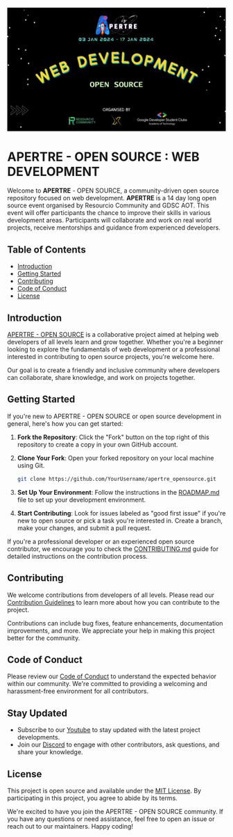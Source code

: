 ![Logo](./assets/logo.jpeg)

# APERTRE - OPEN SOURCE : WEB DEVELOPMENT

Welcome to **APERTRE** - OPEN SOURCE, a community-driven open source repository focused on web development. **APERTRE** is a 14 day long open source event organised by Resourcio Community and GDSC AOT. This event will offer participants the chance to improve their skills in various development areas. Participants will collaborate and work on real world projects, receive mentorships and guidance from experienced developers.

## Table of Contents
- [Introduction](#introduction)
- [Getting Started](#getting-started)
- [Contributing](#contributing)
- [Code of Conduct](#code-of-conduct)
- [License](#license)

## Introduction

[APERTRE - OPEN SOURCE](https://github.com/debarshee2004/apertre_opensource) is a collaborative project aimed at helping web developers of all levels learn and grow together. Whether you're a beginner looking to explore the fundamentals of web development or a professional interested in contributing to open source projects, you're welcome here.

Our goal is to create a friendly and inclusive community where developers can collaborate, share knowledge, and work on projects together.

## Getting Started

If you're new to APERTRE - OPEN SOURCE or open source development in general, here's how you can get started:

1. **Fork the Repository**: Click the "Fork" button on the top right of this repository to create a copy in your own GitHub account.

2. **Clone Your Fork**: Open your forked repository on your local machine using Git.

   ```bash
   git clone https://github.com/YourUsername/apertre_opensource.git
   ```

3. **Set Up Your Environment**: Follow the instructions in the [ROADMAP.md](./ROADMAP.md) file to set up your development environment.

4. **Start Contributing**: Look for issues labeled as "good first issue" if you're new to open source or pick a task you're interested in. Create a branch, make your changes, and submit a pull request.

If you're a professional developer or an experienced open source contributor, we encourage you to check the [CONTRIBUTING.md](./CONTRIBUTING.md) guide for detailed instructions on the contribution process.

## Contributing

We welcome contributions from developers of all levels. Please read our [Contribution Guidelines](./CONTRIBUTING.md) to learn more about how you can contribute to the project.

Contributions can include bug fixes, feature enhancements, documentation improvements, and more. We appreciate your help in making this project better for the community.

## Code of Conduct

Please review our [Code of Conduct](./CODE_OF_CONDUCT.md) to understand the expected behavior within our community. We're committed to providing a welcoming and harassment-free environment for all contributors.

## Stay Updated

- Subscribe to our [Youtube](https://youtube.com/@resourciocommunity?si=uSa7G7ZfZd5c5kWz) to stay updated with the latest project developments.
- Join our [Discord](https://bit.ly/rc22discord) to engage with other contributors, ask questions, and share your knowledge.

## License

This project is open source and available under the [MIT License](./LICENSE). By participating in this project, you agree to abide by its terms.

We're excited to have you join the APERTRE - OPEN SOURCE community. If you have any questions or need assistance, feel free to open an issue or reach out to our maintainers. Happy coding!

<!-- ```
apertre_opensource
│   .gitattributes
│   .gitignore
│   .gitmodules
│   CHANGELOG.md
│   CODE_OF_CONDUCT.md
│   CONTRIBUTING.md
│   CREDITS.md
│   LICENSE
│   README.md
│   ROADMAP.md
│   SECURITY.md
│
├───.github
│       DEVELOPMENT.md
│       IDEAS.md
│       ISSUES.md
│       LABELS.md
│       PULL_REQUESTS.md
│
├───assets
│       logo.jpeg
│       logo.jpg
│       README.md
│
├───demo
│   │   README.md
│   │
│   ├───debarshee2004_demo01
│   │   │   index.html
│   │   │   script.js
│   │   │   style.css
│   │   │
│   │   └───assets
│   │       │   bg.jpg
│   │       │   logo.png
│   │       │   playing.gif
│   │       │
│   │       ├───covers
│   │       │       1.jpg
│   │       │       10.jpg
│   │       │       2.jpg
│   │       │       3.jpg
│   │       │       4.jpg
│   │       │       5.jpg
│   │       │       6.jpg
│   │       │       7.jpg
│   │       │       8.jpg
│   │       │       9.jpg
│   │       │
│   │       └───songs
│   │               1.mp3
│   │               10.mp3
│   │               2.mp3
│   │               3.mp3
│   │               4.mp3
│   │               5.mp3
│   │               6.mp3
│   │               7.mp3
│   │               8.mp3
│   │               9.mp3
│   │
│   ├───debarshee2004_demo02
│   │   │   index.html
│   │   │
│   │   ├───assets
│   │   │   ├───img
│   │   │   │       bg.jpg
│   │   │   │
│   │   │   └───music
│   │   │           food.mp3
│   │   │           gameover.mp3
│   │   │           move.mp3
│   │   │           music.mp3
│   │   │
│   │   ├───script
│   │   │       index.js
│   │   │
│   │   └───styles
│   │           style.css
│   │
│   └───debarshee2004_demo03
│       │   index.html
│       │   script.js
│       │   style.css
│       │
│       └───assets
│               excited.gif
│               gameover.mp3
│               music.mp3
│               ting.mp3
│
├───design
│       README.md
│
├───docs
│       about.txt
│       GETTING_STARTED.md
│       info.txt
│       ISSUE_TEMPLATE.md
│       PULL_REQUEST_TEMPLATE.md
│       README.md
│
├───nextjs
│   │   .gitignore
│   │   next.config.js
│   │   package-lock.json
│   │   package.json
│   │   postcss.config.js
│   │   README.md
│   │   tailwind.config.js
│   │   tsconfig.json
│   │
│   ├───app
│   │       favicon.ico
│   │       globals.css
│   │       layout.tsx
│   │       page.tsx
│   │
│   ├───components
│   │       CarCard.tsx
│   │       CarDetails.tsx
│   │       CustomButton.tsx
│   │       CustomFilter.tsx
│   │       Footer.tsx
│   │       Hero.tsx
│   │       index.ts
│   │       Navbar.tsx
│   │       Searchbar.tsx
│   │       SearchManufacturer.tsx
│   │       ShowMore.tsx
│   │
│   ├───constants
│   │       index.ts
│   │
│   ├───public
│   │       arrow-down.svg
│   │       car-logo.svg
│   │       chevron-up-down.svg
│   │       close.svg
│   │       discord.svg
│   │       facebook.svg
│   │       gas.svg
│   │       github.svg
│   │       heart-filled.svg
│   │       heart-outline.svg
│   │       hero-bg.png
│   │       hero.png
│   │       linkedin.svg
│   │       logo.svg
│   │       magnifying-glass.svg
│   │       model-icon.png
│   │       next.svg
│   │       pattern.png
│   │       right-arrow.svg
│   │       steering-wheel.svg
│   │       tire.svg
│   │       twitter.svg
│   │       vercel.svg
│   │
│   ├───types
│   │       index.ts
│   │
│   └───utils
│           index.ts
│
├───projects
│       README.md
│       TEMPLATE.md
│
├───react
│   │   .eslintrc.json
│   │   .gitignore
│   │   .prettierrc
│   │   components.json
│   │   index.html
│   │   package-lock.json
│   │   package.json
│   │   postcss.config.js
│   │   README.md
│   │   tailwind.config.js
│   │   tsconfig.json
│   │   tsconfig.node.json
│   │   vercel.json
│   │   vite.config.ts
│   │
│   ├───public
│   │   └───assets
│   │       ├───icons
│   │       │       add-post.svg
│   │       │       back.svg
│   │       │       bookmark.svg
│   │       │       chat.svg
│   │       │       delete.svg
│   │       │       edit.svg
│   │       │       favicon.ico
│   │       │       file-upload.svg
│   │       │       filter.svg
│   │       │       follow.svg
│   │       │       gallery-add.svg
│   │       │       google.svg
│   │       │       home.svg
│   │       │       like.svg
│   │       │       liked.svg
│   │       │       loader.svg
│   │       │       logout.svg
│   │       │       people.svg
│   │       │       posts.svg
│   │       │       profile-placeholder.svg
│   │       │       save.svg
│   │       │       saved.svg
│   │       │       search.svg
│   │       │       share.svg
│   │       │       wallpaper.svg
│   │       │
│   │       └───images
│   │               logo.svg
│   │               profile.png
│   │               side-img.svg
│   │
│   └───src
│       │   App.tsx
│       │   globals.css
│       │   main.tsx
│       │   vite-env.d.ts
│       │
│       ├───components
│       │   ├───forms
│       │   │       PostForm.tsx
│       │   │
│       │   ├───shared
│       │   │       Bottombar.tsx
│       │   │       FileUploader.tsx
│       │   │       GridPostList.tsx
│       │   │       index.ts
│       │   │       LeftSidebar.tsx
│       │   │       Loader.tsx
│       │   │       PostCard.tsx
│       │   │       PostStats.tsx
│       │   │       ProfileUploader.tsx
│       │   │       Topbar.tsx
│       │   │       UserCard.tsx
│       │   │
│       │   └───ui
│       │           button.tsx
│       │           form.tsx
│       │           index.ts
│       │           input.tsx
│       │           label.tsx
│       │           tabs.tsx
│       │           textarea.tsx
│       │           toast.tsx
│       │           toaster.tsx
│       │           use-toast.ts
│       │
│       ├───constants
│       │       index.ts
│       │
│       ├───context
│       │       AuthContext.tsx
│       │
│       ├───hooks
│       │       useDebounce.ts
│       │
│       ├───lib
│       │   │   utils.ts
│       │   │
│       │   ├───appwrite
│       │   │       api.ts
│       │   │       config.ts
│       │   │
│       │   ├───react-query
│       │   │       queries.ts
│       │   │       queryKeys.ts
│       │   │       QueryProvider.tsx
│       │   │
│       │   └───validation
│       │           index.ts
│       │
│       ├───types
│       │       index.ts
│       │
│       ├───_auth
│       │   │   AuthLayout.tsx
│       │   │
│       │   └───forms
│       │           SigninForm.tsx
│       │           SignupForm.tsx
│       │
│       └───_root
│           │   RootLayout.tsx
│           │
│           └───pages
│                   AllUsers.tsx
│                   CreatePost.tsx
│                   EditPost.tsx
│                   Explore.tsx
│                   Home.tsx
│                   index.ts
│                   LikedPosts.tsx
│                   PostDetails.tsx
│                   Profile.tsx
│                   Saved.tsx
│                   UpdateProfile.tsx
│
└───tests
        README.md
``` -->

<!-- ```
apertre_opensource
├───.github
├───assets
├───demo
│   ├───debarshee2004_demo01
│   │   └───assets
│   │       ├───covers
│   │       └───songs
│   ├───debarshee2004_demo02
│   │   ├───assets
│   │   │   ├───img
│   │   │   └───music
│   │   ├───script
│   │   └───styles
│   └───debarshee2004_demo03
│       └───assets
├───design
├───docs
├───nextjs
│   ├───app
│   ├───components
│   ├───constants
│   ├───public
│   ├───types
│   └───utils
├───projects
├───react
│   ├───public
│   │   └───assets
│   │       ├───icons
│   │       └───images
│   └───src
│       ├───components
│       │   ├───forms
│       │   ├───shared
│       │   └───ui
│       ├───constants
│       ├───context
│       ├───hooks
│       ├───lib
│       │   ├───appwrite
│       │   ├───react-query
│       │   └───validation
│       ├───types
│       ├───_auth
│       │   └───forms
│       └───_root
│           └───pages
└───tests
``` -->
